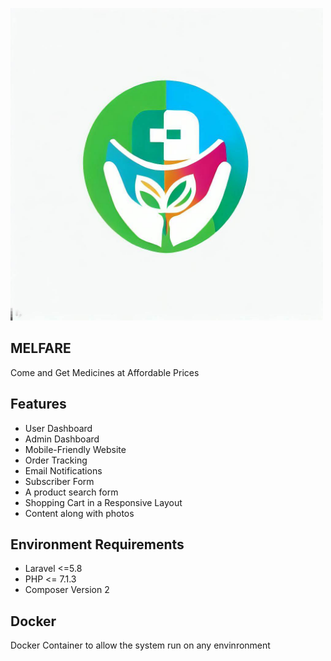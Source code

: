 <p align="left"><img src="./public/assets/img/Logo-Square.webp" alt="Laravel Ecommerce Project " width="500"></p>


## MELFARE

Come and Get Medicines at Affordable Prices

## Features
- User Dashboard
- Admin Dashboard
- Mobile-Friendly Website
- Order Tracking
- Email Notifications
- Subscriber Form
- A product search form
- Shopping Cart in a Responsive Layout
- Content along with photos

##  Environment Requirements
-   Laravel <=5.8
-   PHP <= 7.1.3
-   Composer Version 2 

## Docker
Docker Container to allow the system run on any envinronment

